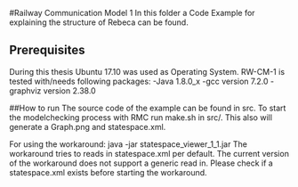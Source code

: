 #Railway Communication Model 1
In this folder a Code Example for explaining the structure of Rebeca can be found.

## Prerequisites
During this thesis Ubuntu 17.10 was used as Operating System. 
RW-CM-1 is tested with/needs following packages:
-Java 1.8.0_x
-gcc version 7.2.0 
-graphviz version 2.38.0

##How to run
The source code of the example can be found in src. To start the modelchecking process with RMC run make.sh in src/. This also will generate a Graph.png and statespace.xml.

For using the workaround:
java -jar statespace_viewer_1_1.jar 
The workaround tries to reads in statespace.xml per default. The current version of the workaround does not support a generic read in. Please check if a statespace.xml exists before starting the workaround.
